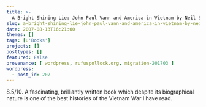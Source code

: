 ```yaml
---
title: >-
  A Bright Shining Lie: John Paul Vann and America in Vietnam by Neil Sheehan
slug: a-bright-shining-lie-john-paul-vann-and-america-in-vietnam-by-neil-sheehan
date: 2007-08-13T16:21:00
themes: []
tags: [u'Books']
projects: []
posttypes: []
featured: False
provenance: [ wordpress, rufuspollock.org, migration-201703 ]
wordpress:
  - post_id: 207
---
```


8.5/10. A fascinating, brilliantly written book which despite its biographical nature is one of the best histories of the Vietnam War I have read.

